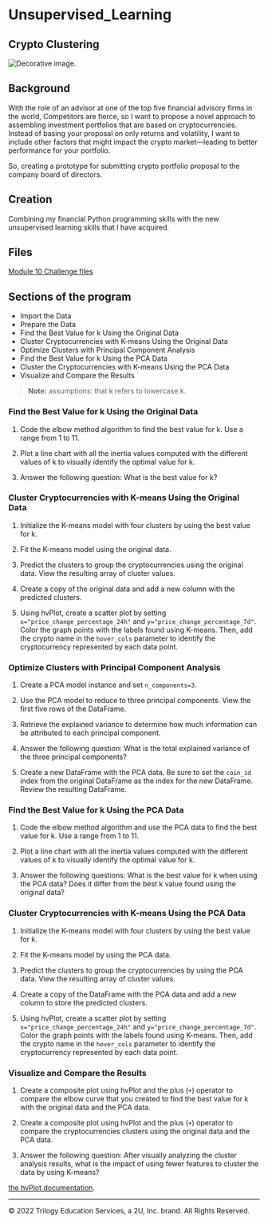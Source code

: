 # Unsupervised_Learning

## Crypto Clustering

![Decorative image.](Images/10-5-challenge-image.png)

## Background

With the role of an advisor at one of the top five financial advisory firms in the world, Competitors are fierce, so I want to propose a novel approach to assembling investment portfolios that are based on cryptocurrencies. Instead of basing your proposal on only returns and volatility, I want to include other factors that might impact the crypto market&mdash;leading to better performance for your portfolio.

So, creating a prototype for submitting crypto portfolio proposal to the company board of directors.

## Creation

Combining my financial Python programming skills with the new unsupervised learning skills that I have acquired.



## Files

[Module 10 Challenge files](Starter_Code)

## Sections of the program

- Import the Data 
- Prepare the Data 
- Find the Best Value for k Using the Original Data
- Cluster Cryptocurrencies with K-means Using the Original Data
- Optimize Clusters with Principal Component Analysis
- Find the Best Value for k Using the PCA Data
- Cluster the Cryptocurrencies with K-means Using the PCA Data
- Visualize and Compare the Results

> **Note:** assumptions: that k refers to lowercase k.
> 
### Find the Best Value for k Using the Original Data

1. Code the elbow method algorithm to find the best value for k. Use a range from 1 to 11.

2. Plot a line chart with all the inertia values computed with the different values of k to visually identify the optimal value for k.

3. Answer the following question: What is the best value for k?

### Cluster Cryptocurrencies with K-means Using the Original Data

1. Initialize the K-means model with four clusters by using the best value for k.

2. Fit the K-means model using the original data.

3. Predict the clusters to group the cryptocurrencies using the original data. View the resulting array of cluster values.

4. Create a copy of the original data and add a new column with the predicted clusters.

5. Using hvPlot, create a scatter plot by setting `x="price_change_percentage_24h"` and `y="price_change_percentage_7d"`. Color the graph points with the labels found using K-means. Then, add the crypto name in the `hover_cols` parameter to identify the cryptocurrency represented by each data point.

### Optimize Clusters with Principal Component Analysis

1. Create a PCA model instance and set `n_components=3`.

2. Use the PCA model to reduce to three principal components. View the first five rows of the DataFrame.

3. Retrieve the explained variance to determine how much information can be attributed to each principal component.

4. Answer the following question: What is the total explained variance of the three principal components?

5. Create a new DataFrame with the PCA data. Be sure to set the `coin_id` index from the original DataFrame as the index for the new DataFrame. Review the resulting DataFrame.

### Find the Best Value for k Using the PCA Data

1. Code the elbow method algorithm and use the PCA data to find the best value for k. Use a range from 1 to 11.

2. Plot a line chart with all the inertia values computed with the different values of k to visually identify the optimal value for k.

3. Answer the following questions: What is the best value for k when using the PCA data? Does it differ from the best k value found using the original data?

### Cluster Cryptocurrencies with K-means Using the PCA Data

1. Initialize the K-means model with four clusters by using the best value for k.

2. Fit the K-means model by using the PCA data.

3. Predict the clusters to group the cryptocurrencies by using the PCA data. View the resulting array of cluster values.

4. Create a copy of the DataFrame with the PCA data and add a new column to store the predicted clusters.

5. Using hvPlot, create a scatter plot by setting `x="price_change_percentage_24h"` and `y="price_change_percentage_7d"`. Color the graph points with the labels found using K-means. Then, add the crypto name in the `hover_cols` parameter to identify the cryptocurrency represented by each data point.

### Visualize and Compare the Results

1. Create a composite plot using hvPlot and the plus (`+`) operator to compare the elbow curve that you created to find the best value for k with the original data and the PCA data.

2. Create a composite plot using hvPlot and the plus (`+`) operator to compare the cryptocurrencies clusters using the original data and the PCA data.

3. Answer the following question: After visually analyzing the cluster analysis results, what is the impact of using fewer features to cluster the data by using K-means?

[the hvPlot documentation](https://holoviz.org/tutorial/Composing_Plots.html).

---

© 2022 Trilogy Education Services, a 2U, Inc. brand. All Rights Reserved.

